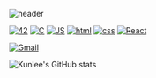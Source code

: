 ![header](https://capsule-render.vercel.app/api?type=waving&color=gradient&customColorList=1,6,14,18,20&height=180&section=header&text=Keep%20Studying&fontSize=50&fontAlignY=40)

[![42](https://img.shields.io/badge/42Seoul-black?style=flat-square&logo=42&logoColor=ffffff)](https://42seoul.kr/seoul42/main/view)
[![C](https://img.shields.io/badge/C-A8B9CC?style=flat-square&logo=C&logoColor=white)]()
[![JS](https://img.shields.io/badge/JavaScript-F7DF1E?style=flat-square&logo=JavaScript&logoColor=black)]()
[![html](https://img.shields.io/badge/Html-E34F26?style=flat-square&logo=Html5&logoColor=white)]()
[![css](https://img.shields.io/badge/CSS-1572B6?style=flat-square&logo=CSS3&logoColor=white)]()
[![React](https://img.shields.io/badge/React%20/%20ReactNative-61DAFB?style=flat-square&logo=React&logoColor=black)]()


[![Gmail](https://img.shields.io/badge/Gmail-EA4335?style=flat-square&logo=Gmail&logoColor=white)](mailto:42.4.kunlee@gmail.com)

![Kunlee's GitHub stats](https://github-readme-stats.vercel.app/api?username=leekh716&show_icons=true&theme=buefy)

